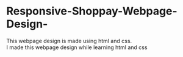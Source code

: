 #  Responsive-Shoppay-Webpage-Design-
This webpage design is made using html and css.<br> 
I made this webpage design while learning html and css

